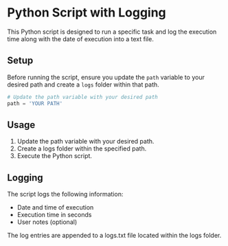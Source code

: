 # Python Script with Logging

This Python script is designed to run a specific task and log the execution time along with the date of execution into a text file.

## Setup

Before running the script, ensure you update the `path` variable to your desired path and create a `logs` folder within that path.

```python
# Update the path variable with your desired path
path = 'YOUR PATH'
```

## Usage

1. Update the path variable with your desired path.
2. Create a logs folder within the specified path.
3. Execute the Python script.

## Logging
The script logs the following information:

- Date and time of execution
- Execution time in seconds
- User notes (optional)
  
The log entries are appended to a logs.txt file located within the logs folder.
